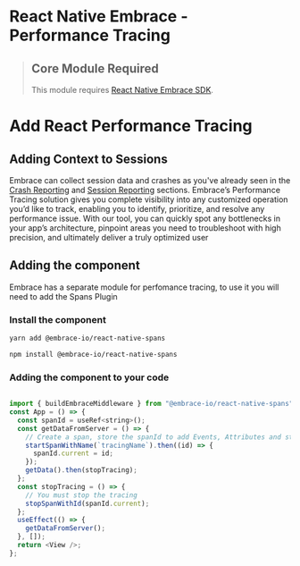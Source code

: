 # React Native Embrace - Performance Tracing

> ## Core Module Required
>
> This module requires [React Native Embrace SDK](https://www.npmjs.com/package/@embrace-io/react-native).

# Add React Performance Tracing

## Adding Context to Sessions

Embrace can collect session data and crashes as you've already seen in the [Crash Reporting](https://embrace.io/docs/react-native/integration/crash-reporting) and [Session Reporting](https://embrace.io/docs/react-native/integration/session-reporting) sections.
Embrace’s Performance Tracing solution gives you complete visibility into any customized operation you’d like to track, enabling you to identify, prioritize, and resolve any performance issue. With our tool, you can quickly spot any bottlenecks in your app’s architecture, pinpoint areas you need to troubleshoot with high precision, and ultimately deliver a truly optimized user

## Adding the component

Embrace has a separate module for perfomance tracing, to use it you will need to add the Spans Plugin

### Install the component

```sh
yarn add @embrace-io/react-native-spans
```

```sh
npm install @embrace-io/react-native-spans
```

### Adding the component to your code

```javascript

import { buildEmbraceMiddleware } from "@embrace-io/react-native-spans";
const App = () => {
  const spanId = useRef<string>();
  const getDataFromServer = () => {
    // Create a span, store the spanId to add Events, Attributes and stop the span
    startSpanWithName(`tracingName`).then((id) => {
      spanId.current = id;
    });
    getData().then(stopTracing);
  };
  const stopTracing = () => {
    // You must stop the tracing
    stopSpanWithId(spanId.current);
  };
  useEffect(() => {
    getDataFromServer();
  }, []);
  return <View />;
};
```
